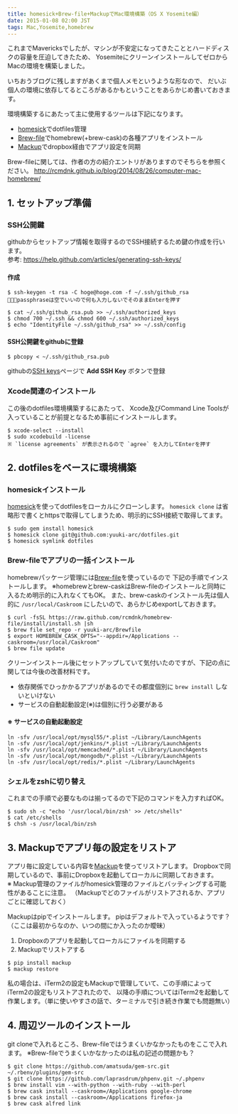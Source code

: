 ```yaml
---
title: homesick+Brew-file+MackupでMac環境構築（OS X Yosemite編）
date: 2015-01-08 02:00 JST
tags: Mac,Yosemite,homebrew
---
```


これまでMavericksでしたが、マシンが不安定になってきたこととハードディスクの容量を圧迫してきたため、
YosemiteにクリーンインストールしてゼロからMacの環境を構築しました。  

いちおうブログに残しますがあくまで個人メモというような形なので、
だいぶ個人の環境に依存してるところがあるかもということをあらかじめ書いておきます。

環境構築するにあたって主に使用するツールは下記になります。
* [homesick](https://github.com/technicalpickles/homesick)でdotfiles管理
* [Brew-file](https://github.com/rcmdnk/homebrew-file)でhomebrew(+brew-cask)の各種アプリをインストール
* [Mackup](https://github.com/lra/mackup)でdropbox経由でアプリ設定を同期

Brew-fileに関しては、作者の方の紹介エントリがありますのでそちらを参照ください。
http://rcmdnk.github.io/blog/2014/08/26/computer-mac-homebrew/

## 1. セットアップ準備

### SSH公開鍵
githubからセットアップ情報を取得するのでSSH接続するため鍵の作成を行います。  
参考: https://help.github.com/articles/generating-ssh-keys/

#### 作成

```console
$ ssh-keygen -t rsa -C hoge@hoge.com -f ~/.ssh/github_rsa
※passphraseは空でいいので何も入力しないでそのままEnterを押す

$ cat ~/.ssh/github_rsa.pub >> ~/.ssh/authorized_keys
$ chmod 700 ~/.ssh && chmod 600 ~/.ssh/authorized_keys
$ echo "IdentityFile ~/.ssh/github_rsa" >> ~/.ssh/config
```

#### SSH公開鍵をgithubに登録

```console
$ pbcopy < ~/.ssh/github_rsa.pub
```

githubの[SSH keys](https://github.com/settings/ssh)ページで **Add SSH Key** ボタンで登録

### Xcode関連のインストール
この後のdotfiles環境構築するにあたって、
Xcode及びCommand Line Toolsが入っていることが前提となるため事前にインストールします。

```console
$ xcode-select --install
$ sudo xcodebuild -license
※ `license agreements` が表示されるので `agree` を入力してEnterを押す
```

## 2. dotfilesをベースに環境構築

### homesickインストール
[homesick](https://github.com/technicalpickles/homesick)を使ってdotfilesをローカルにクローンします。
`homesick clone` は省略形で書くとhttpsで取得してしまうため、明示的にSSH接続で取得してます。

```console
$ sudo gem install homesick
$ homesick clone git@github.com:yuuki-arc/dotfiles.git
$ homesick symlink dotfiles
```

### Brew-fileでアプリの一括インストール
homebrewパッケージ管理には[Brew-file](https://github.com/rcmdnk/homebrew-file)を使っているので
下記の手順でインストールします。
※homebrewとbrew-caskはBrew-fileのインストールと同時に入るため明示的に入れなくてもOK。
また、brew-caskのインストール先は個人的に `/usr/local/Caskroom` にしたいので、あらかじめexportしておきます。

```console
$ curl -fsSL https://raw.github.com/rcmdnk/homebrew-file/install/install.sh |sh
$ brew file set_repo -r yuuki-arc/Brewfile
$ export HOMEBREW_CASK_OPTS="--appdir=/Applications --caskroom=/usr/local/Caskroom"
$ brew file update
```

クリーンインストール後にセットアップしていて気付いたのですが、下記の点に関しては今後の改善材料です。
* 依存関係でひっかかるアプリがあるのでその都度個別に `brew install` しないといけない
* サービスの自動起動設定(※)は個別に行う必要がある

#### ※ サービスの自動起動設定
```
ln -sfv /usr/local/opt/mysql55/*.plist ~/Library/LaunchAgents
ln -sfv /usr/local/opt/jenkins/*.plist ~/Library/LaunchAgents
ln -sfv /usr/local/opt/memcached/*.plist ~/Library/LaunchAgents
ln -sfv /usr/local/opt/mongodb/*.plist ~/Library/LaunchAgents
ln -sfv /usr/local/opt/redis/*.plist ~/Library/LaunchAgents
```

### シェルをzshに切り替え
これまでの手順で必要なものは揃ってるので下記のコマンドを入力すればOK。

```console
$ sudo sh -c "echo '/usr/local/bin/zsh' >> /etc/shells"
$ cat /etc/shells
$ chsh -s /usr/local/bin/zsh
```

## 3. Mackupでアプリ毎の設定をリストア
アプリ毎に設定している内容を[Mackup](https://github.com/lra/mackup)を使ってリストアします。
Dropboxで同期しているので、事前にDropboxを起動してローカルに同期しておきます。  
※ Mackup管理のファイルがhomesick管理のファイルとバッティングする可能性があることに注意。
（Mackupでどのファイルがリストアされるか、アプリごとに確認しておく）

Mackupはpipでインストールします。
pipはデフォルトで入っているようです？（ここは最初からなのか、いつの間にか入ったのか曖昧）

1. Dropboxのアプリを起動してローカルにファイルを同期する
2. Mackupでリストアする

```
$ pip install mackup
$ mackup restore
```

私の場合は、iTerm2の設定もMackupで管理していて、この手順によってiTerm2の設定もリストアされたので、
以降の手順についてはiTerm2を起動して作業します。（単に使いやすさの話で、ターミナルで引き続き作業でも問題無い）

## 4. 周辺ツールのインストール

git cloneで入れるところ、Brew-fileではうまくいかなかったものをここで入れます。
※Brew-fileでうまくいかなかったのは私の記述の問題かも？

```console
$ git clone https://github.com/amatsuda/gem-src.git ~/.rbenv/plugins/gem-src
$ git clone https://github.com/laprasdrum/phpenv.git ~/.phpenv
$ brew install vim --with-python --with-ruby --with-perl
$ brew cask install --caskroom=/Applications google-chrome
$ brew cask install --caskroom=/Applications firefox-ja
$ brew cask alfred link
```
